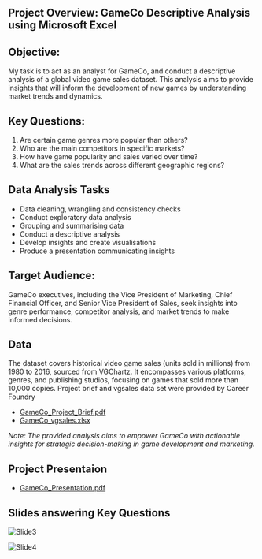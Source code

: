 ## **Project Overview: GameCo Descriptive Analysis using Microsoft Excel**

## **Objective:**
  My task is to act as an analyst for GameCo, and conduct a descriptive analysis of a global video game sales dataset. This analysis aims to provide insights that will inform the development of new games by understanding market trends and dynamics.

## **Key Questions:**
1. Are certain game genres more popular than others?
2. Who are the main competitors in specific markets?
3. How have game popularity and sales varied over time?
4. What are the sales trends across different geographic regions?

## **Data Analysis Tasks**
  * Data cleaning, wrangling and consistency checks
  * Conduct exploratory data analysis
  * Grouping and summarising data
  * Conduct a descriptive analysis
  * Develop insights and create visualisations
  * Produce a presentation communicating insights

## **Target Audience:**
  GameCo executives, including the Vice President of Marketing, Chief Financial Officer, and Senior Vice President of Sales, seek insights into genre performance, competitor analysis, and market trends to make informed decisions.

## **Data**
The dataset covers historical video game sales (units sold in millions) from 1980 to 2016, sourced from VGChartz. It encompasses various platforms, genres, and publishing studios, focusing on games that sold more than 10,000 copies.
Project brief and vgsales data set were provided by Career Foundry

  - [GameCo_Project_Brief.pdf](https://github.com/Gl-RDN/GameCo-Excel-Analysis/blob/main/GameCo_Project_Brief.pdf)
  - [GameCo_vgsales.xlsx](https://github.com/Gl-RDN/GameCo-Excel-Analysis/blob/main/GameCO_vgsales_dataset.xlsx)

*Note: The provided analysis aims to empower GameCo with actionable insights for strategic decision-making in game development and marketing.*

## **Project Presentaion**
  - [GameCo_Presentation.pdf](https://github.com/Gl-RDN/GameCo-Excel-Analysis/blob/main/GameCo_Presentation.pdf)

## **Slides answering Key Questions**

![Slide3](https://github.com/Gl-RDN/GameCo-Excel-Analysis/assets/124837500/b5ff5d37-cf5d-4968-b665-dc2c693996ed)

![Slide4](https://github.com/Gl-RDN/GameCo-Excel-Analysis/assets/124837500/97f7bc2e-3069-4823-a565-9e043a6936fc)
